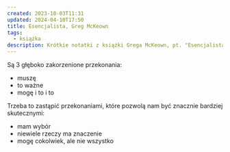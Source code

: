```yaml
---
created: 2023-10-03T11:31
updated: 2024-04-10T17:50
title: Esencjalista, Greg McKeown
tags:
  - książka
description: Krótkie notatki z książki Grega McKeown, pt. "Esencjalista"
---
```

Są 3 głęboko zakorzenione przekonania:
- muszę 
- to ważne 
- mogę i to i to

Trzeba to zastąpić przekonaniami, które pozwolą nam być znacznie bardziej skutecznymi:
- mam wybór 
- niewiele rzeczy ma znaczenie
- mogę cokolwiek, ale nie wszystko

